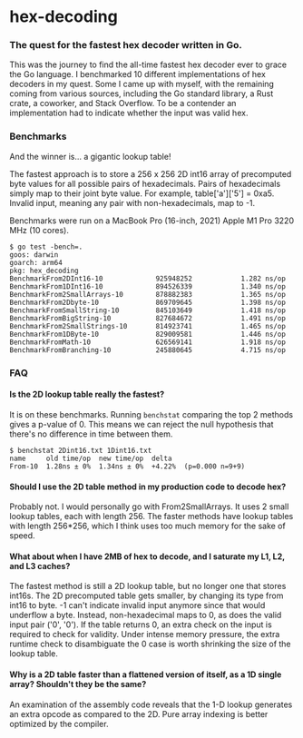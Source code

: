 # hex-decoding

### The quest for the fastest hex decoder written in Go. 
This was the journey to find the all-time fastest hex decoder ever to grace the Go language. 
I benchmarked 10 different implementations of hex decoders in my quest. Some I came up with myself,
with the remaining coming from various sources, including the Go standard library, a Rust crate, a coworker, and Stack Overflow. 
To be a contender an implementation had to indicate whether the input was valid hex.   
### Benchmarks
And the winner is... a gigantic lookup table!

The fastest approach is to store a 256 x 256 2D int16 array of precomputed byte values for all possible pairs of hexadecimals. 
Pairs of hexadecimals simply map to their joint byte value.
For example, table['a']['5'] = 0xa5. Invalid input, meaning any pair with non-hexadecimals, map to -1.

Benchmarks were run on a MacBook Pro (16-inch, 2021) Apple M1 Pro 3220 MHz (10 cores).


```azure
$ go test -bench=.
goos: darwin
goarch: arm64
pkg: hex_decoding
BenchmarkFrom2DInt16-10          	925948252	         1.282 ns/op
BenchmarkFrom1DInt16-10          	894526339	         1.340 ns/op
BenchmarkFrom2SmallArrays-10     	878882383	         1.365 ns/op
BenchmarkFrom2Dbyte-10           	869709645	         1.398 ns/op
BenchmarkFromSmallString-10      	845103649	         1.418 ns/op
BenchmarkFromBigString-10        	827684672	         1.491 ns/op
BenchmarkFrom2SmallStrings-10    	814923741	         1.465 ns/op
BenchmarkFrom1DByte-10           	829009581	         1.446 ns/op
BenchmarkFromMath-10             	626569141	         1.918 ns/op
BenchmarkFromBranching-10        	245880645	         4.715 ns/op
```
### FAQ 
#### Is the 2D lookup table really the fastest?

It is on these benchmarks. Running `benchstat` comparing the top 2 methods gives a p-value of 0. This means we can reject the null hypothesis that there's no difference in time between them. 
```azure
$ benchstat 2Dint16.txt 1Dint16.txt 
name     old time/op  new time/op  delta
From-10  1.28ns ± 0%  1.34ns ± 0%  +4.22%  (p=0.000 n=9+9)
```

#### Should I use the 2D table method in my production code to decode hex?
Probably not. I would personally go with From2SmallArrays.
It uses 2 small lookup tables, each with length 256. The faster methods have lookup tables with length 256*256, which I think uses too much memory for the sake of speed.

#### What about when I have 2MB of hex to decode, and I saturate my L1, L2, and L3 caches?
The fastest method is still a 2D lookup table, but no longer one that stores int16s. 
The 2D precomputed table gets smaller, by changing its type from int16 to byte. 
-1 can't indicate invalid input anymore since that would underflow a byte. 
Instead, non-hexadecimal maps to 0, as does the valid input pair ('0', '0'). 
If the table returns 0, an extra check on the input is required to check for validity. 
Under intense memory pressure, the extra runtime check to disambiguate the 0 case is worth shrinking the size of the lookup table.

#### Why is a 2D table faster than a flattened version of itself, as a 1D single array? Shouldn't they be the same?
An examination of the assembly code reveals that the 1-D lookup generates an extra opcode as compared to the 2D. Pure array indexing is better optimized by the compiler.